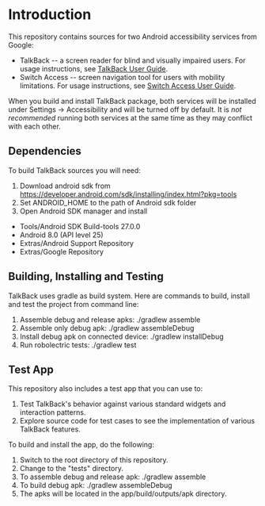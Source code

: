 # Introduction
This repository contains sources for two Android accessibility services from Google:

* TalkBack -- a screen reader for blind and visually impaired users. For usage instructions, see [TalkBack User Guide](https://support.google.com/accessibility/android/answer/6283677?hl=en).
* Switch Access -- screen navigation tool for users with mobility limitations. For usage instructions, see [Switch Access User Guide](https://support.google.com/accessibility/android/answer/6122836?hl=en).

When you build and install TalkBack package, both services will be installed under Settings -> Accessibility and will be turned off by default. It is *not recommended* running both services at the same time as they may conflict with each other.


## Dependencies
To build TalkBack sources you will need:

1. Download android sdk from <https://developer.android.com/sdk/installing/index.html?pkg=tools>
2. Set ANDROID_HOME to the path of Android sdk folder
3. Open Android SDK manager and install
  - Tools/Android SDK Build-tools 27.0.0
  - Android 8.0 (API level 25)
  - Extras/Android Support Repository
  - Extras/Google Repository


## Building, Installing and Testing
TalkBack uses gradle as build system.
Here are commands to build, install and test the project from command line:

1. Assemble debug and release apks: ./gradlew assemble
2. Assemble only debug apk: ./gradlew assembleDebug
3. Install debug apk on connected device: ./gradlew installDebug
4. Run robolectric tests: ./gradlew test


## Test App
This repository also includes a test app that you can use to:

1. Test TalkBack's behavior against various standard widgets and interaction patterns.
2. Explore source code for test cases to see the implementation of various TalkBack features.

To build and install the app, do the following:

1. Switch to the root directory of this repository.
2. Change to the "tests" directory.
3. To assemble debug and release apk: ./gradlew assemble
4. To build debug apk: ./gradlew assembleDebug
5. The apks will be located in the app/build/outputs/apk directory.
